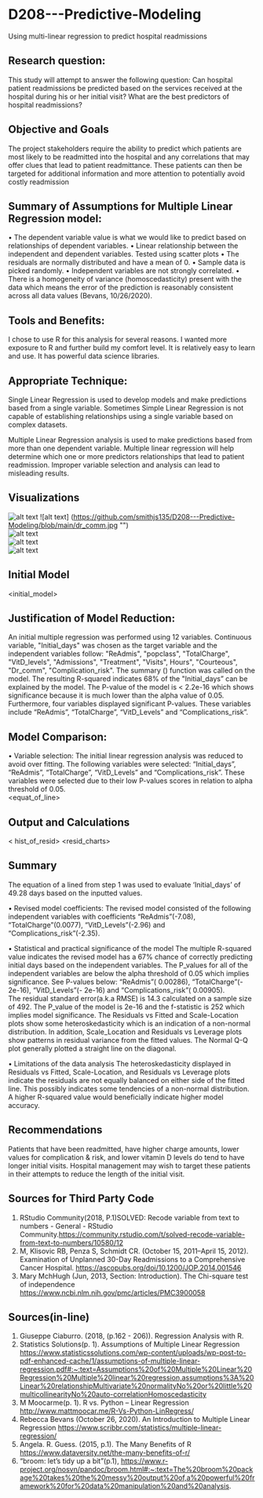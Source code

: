 # D208---Predictive-Modeling
Using multi-linear regression to predict hospital readmissions

## Research question:
This study will attempt to answer the following question:
Can hospital patient readmissions be predicted based on the services received at the hospital during his or her initial visit? What are the best predictors of hospital readmissions? 

## Objective and Goals
The project stakeholders require the ability to predict which patients are most likely to be readmitted into the hospital and any correlations that may offer clues that lead to patient readmittance. 
These patients can then be targeted for additional information and more attention to potentially avoid costly readmission

## Summary of Assumptions for Multiple Linear Regression model: 
•	The dependent variable value is what we would like to predict based on relationships of dependent variables.
•	Linear relationship between the independent and dependent variables. Tested using scatter plots
•	The residuals are normally distributed and have a mean of 0. 
•	Sample data is picked randomly.
•	Independent variables are not strongly correlated. 
•	There is a homogeneity of variance (homoscedasticity) present with the data which means the error of the prediction is reasonably consistent across all data values (Bevans, 10/26/2020). 

## Tools and Benefits:  
I chose to use R for this analysis for several reasons.  I wanted more exposure to R and further build my comfort level.  It is relatively easy to learn and use.  It has powerful data science libraries. 

##  Appropriate Technique:  
Single Linear Regression is used to develop models and make predictions based from a single variable. Sometimes Simple Linear Regression is not capable of establishing relationships using a single variable based on complex datasets. 

Multiple Linear Regression analysis is used to make predictions based from more than one dependent variable.  Multiple linear regression will help determine which one or more predictors relationships that lead to patient readmission. Improper variable selection and analysis can lead to misleading results. 

## Visualizations
![alt text](https://github.com/smithjs135/D208---Predictive-Modeling/blob/main/courteous.jpg "")
![alt text] (https://github.com/smithjs135/D208---Predictive-Modeling/blob/main/dr_comm.jpg "")  
![alt text](https://github.com/smithjs135/D208---Predictive-Modeling/blob/main/equat_of_line.jpg "")  
![alt text](https://github.com/smithjs135/D208---Predictive-Modeling/blob/main/full_meals.jpg "")  
![alt text](https://github.com/smithjs135/D208---Predictive-Modeling/blob/main/heatmap.jpg "")  


## Initial Model
<initial_model>

## Justification of Model Reduction: 
An initial multiple regression was performed using 12 variables.  Continuous variable, "Initial_days" was chosen as the target variable and the independent variables follow: "ReAdmis", "popclass", "TotalCharge", "VitD_levels", "Admissions", "Treatment", "Visits", Hours", "Courteous", "Dr_comm", "Complication_risk". 
The summary () function was called on the model.  The resulting R-squared indicates 68% of the "Initial_days” can be explained by the model.  The P-value of the model is < 2.2e-16 which shows significance because it is much lower than the alpha value of 0.05. Furthermore, four variables displayed significant P-values.  These variables include “ReAdmis”, “TotalCharge”, “VitD_Levels” and “Complications_risk”.

## Model Comparison:
•  Variable selection:
The initial linear regression analysis was reduced to avoid over fitting.  The following variables were selected: “Initial_days”, “ReAdmis”, “TotalCharge”, “VitD_Levels” and “Complications_risk”.  These variables were selected due to their low P-values scores in relation to alpha threshold of 0.05.  
<equat_of_line>


## Output and Calculations
<summary>
<predicted vs act>

< hist_of_resid>
<resid_charts>

## Summary
The equation of a lined from step 1 was used to evaluate ‘Initial_days’ of 49.28 days based on the inputted values. 
 
•  Revised model coefficients:
The revised model consisted of the following independent variables with coefficients “ReAdmis”(-7.08), “TotalCharge”(0.0077), “VitD_Levels”(-2.96) and “Complications_risk”(-2.35).  

•  Statistical and practical significance of the model
The multiple R-squared value indicates the revised model has a 67% chance of correctly predicting initial days based on the independent variables.  The P_values for all of the independent variables are below the alpha threshold of 0.05 which implies significance.  See P-values below:
“ReAdmis”( 0.00286), “TotalCharge”(- 2e-16), “VitD_Levels”(- 2e-16) and “Complications_risk”( 0.00905).  
The residual standard error(a.k.a RMSE) is 14.3 calculated on a sample size of 492.
The P_value of the model is 2e-16 and the f-statistic is 252 which implies model significance. 
The Residuals vs Fitted and Scale-Location plots show some heteroskedasticity which is an indication of a non-normal distribution.  In addition, Scale_Location and Residuals vs Leverage plots show patterns in residual variance from the fitted values. The Normal Q-Q plot generally plotted a straight line on the diagonal. 

•  Limitations of the data analysis
The heteroskedasticity displayed in Residuals vs Fitted, Scale-Location, and Residuals vs Leverage plots indicate the residuals are not equally balanced on either side of the fitted line.  This possibly indicates some tendencies of a non-normal distribution. A higher R-squared value would beneficially indicate higher model accuracy. 

## Recommendations
Patients that have been readmitted, have higher charge amounts, lower values for complication & risk, and lower vitamin D levels do tend to have longer initial visits. Hospital management may wish to target these patients in their attempts to reduce the length of the initial visit.

## Sources for Third Party Code 
1.	RStudio Community(2018, P.1)SOLVED: Recode variable from text to numbers - General - RStudio Community.https://community.rstudio.com/t/solved-recode-variable-from-text-to-numbers/10580/12
2.	M, Klisovic RB, Penza S, Schmidt CR. (October 15, 2011–April 15, 2012). Examination of Unplanned 30-Day Readmissions to a Comprehensive Cancer Hospital. https://ascopubs.org/doi/10.1200/JOP.2014.001546
3.	Mary MchHugh (Jun, 2013, Section: Introduction). The Chi-square test of independence
https://www.ncbi.nlm.nih.gov/pmc/articles/PMC3900058


## Sources(in-line)

1.	Giuseppe Ciaburro. (2018, (p.162 - 206)). Regression Analysis with R. 
2.	Statistics Solutions(p. 1). Assumptions of Multiple Linear Regression
https://www.statisticssolutions.com/wp-content/uploads/wp-post-to-pdf-enhanced-cache/1/assumptions-of-multiple-linear-regression.pdf#:~:text=Assumptions%20of%20Multiple%20Linear%20Regression%20Multiple%20linear%20regression,assumptions%3A%20Linear%20relationshipMultivariate%20normalityNo%20or%20little%20multicollinearityNo%20auto-correlationHomoscedasticity
3.	M Moocarme(p. 1). R vs. Python – Linear Regression
http://www.mattmoocar.me/R-Vs-Python-LinRegress/
4.	Rebecca Bevans (October 26, 2020).  An Introduction to Multiple Linear Regression
https://www.scribbr.com/statistics/multiple-linear-regression/
5.	Angela. R. Guess. (2015, p.1). The Many Benefits of R 
https://www.dataversity.net/the-many-benefits-of-r/
6.	“broom: let’s tidy up a bit”(p.1), 
https://www.r-project.org/nosvn/pandoc/broom.html#:~:text=The%20broom%20package%20takes%20the%20messy%20output%20of,a%20powerful%20framework%20for%20data%20manipulation%20and%20analysis.


